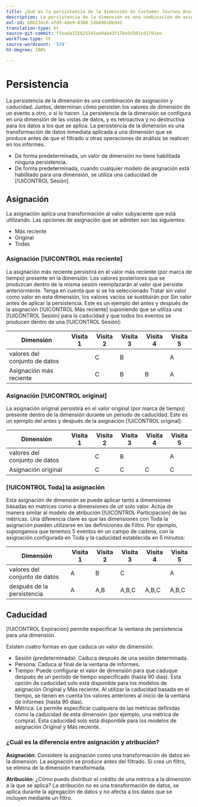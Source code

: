 ```yaml
---
title: ¿Qué es la persistencia de la dimensión en Customer Journey Analytics?
description: La persistencia de la dimensión es una combinación de asignación y caducidad. Juntos, determinan cómo persisten los valores de dimensión de un evento a otro, o si lo hacen.
exl-id: b8b234c6-a7d9-40e9-8380-1db09610b941
translation-type: ht
source-git-commit: ffeada325825545ae0ab43f176e5d301cd1761ee
workflow-type: ht
source-wordcount: '574'
ht-degree: 100%

---
```


# Persistencia

La persistencia de la dimensión es una combinación de asignación y caducidad. Juntos, determinan cómo persisten los valores de dimensión de un evento a otro, o si lo hacen. La persistencia de la dimensión se configura en una dimensión de las vistas de datos, y es retroactiva y no destructiva para los datos a los que se aplica. La persistencia de la dimensión es una transformación de datos inmediata aplicada a una dimensión que se produce antes de que el filtrado u otras operaciones de análisis se realicen en los informes.

* De forma predeterminada, un valor de dimensión no tiene habilitada ninguna persistencia.
* De forma predeterminada, cuando cualquier modelo de asignación está habilitado para una dimensión, se utiliza una caducidad de [!UICONTROL Sesión].

## Asignación

La asignación aplica una transformación al valor subyacente que está utilizando. Las opciones de asignación que se admiten son las siguientes:

* Más reciente
* Original
* Todas

### Asignación [!UICONTROL más reciente]

La asignación más reciente persistirá en el valor más reciente (por marca de tiempo) presente en la dimensión. Los valores posteriores que se produzcan dentro de la misma sesión reemplazarán al valor que persiste anteriormente. Tenga en cuenta que si se ha seleccionado Tratar sin valor como valor en esta dimensión, los valores vacíos se sustituirán por Sin valor antes de aplicar la persistencia. Este es un ejemplo del antes y después de la asignación [!UICONTROL Más reciente] suponiendo que se utiliza una [!UICONTROL Sesión] para la caducidad y que todos los eventos se producen dentro de una [!UICONTROL Sesión]:

| Dimensión | Visita 1 | Visita 2 | Visita 3 | Visita 4 | Visita 5 |
| --- | --- | --- | --- | --- | --- |
| valores del conjunto de datos |  | C | B |  | A |
| Asignación más reciente |  | C | B | B | A |

### Asignación [!UICONTROL original]

La asignación original persistirá en el valor original (por marca de tiempo) presente dentro de la dimensión durante un periodo de caducidad. Este es un ejemplo del antes y después de la asignación [!UICONTROL original]:

| Dimensión | Visita 1 | Visita 2 | Visita 3 | Visita 4 | Visita 5 |
| --- | --- | --- | --- | --- | --- |
| valores del conjunto de datos |  | C | B |  | A |
| Asignación original |  | C | C | C | C |

### [!UICONTROL Toda] la asignación

Esta asignación de dimensión se puede aplicar tanto a dimensiones basadas en matrices como a dimensiones de un solo valor. Actúa de manera similar al modelo de atribución [!UICONTROL Participación] de las métricas. Una diferencia clave es que las dimensiones con Toda la asignación pueden utilizarse en las definiciones de Filtro. Por ejemplo, supongamos que tenemos 5 eventos en un campo de cadena, con la asignación configurada en Toda y la caducidad establecida en 5 minutos:

| Dimensión | Visita 1 | Visita 2 | Visita 3 | Visita 4 | Visita 5 |
| --- | --- | --- | --- | --- | --- |
| valores del conjunto de datos | A | B | C |  | A |
| después de la persistencia | A | A,B | A,B,C | A,B,C | A,B,C |

## Caducidad

[!UICONTROL Expiración] permite especificar la ventana de persistencia para una dimensión.

Existen cuatro formas en que caduca un valor de dimensión:

* Sesión (predeterminada): Caduca después de una sesión determinada.
* Persona: Caduca al final de la ventana de informes.
* Tiempo: Puede configurar el valor de dimensión para que caduque después de un período de tiempo especificado (hasta 90 días). Esta opción de caducidad solo está disponible para los modelos de asignación Original y Más reciente. Al utilizar la caducidad basada en el tiempo, se tienen en cuenta los valores anteriores al inicio de la ventana de informes (hasta 90 días).
* Métrica: Le permite especificar cualquiera de las métricas definidas como la caducidad de esta dimensión (por ejemplo, una métrica de compra). Esta caducidad solo está disponible para los modelos de asignación Original y Más reciente.

### ¿Cuál es la diferencia entre asignación y atribución?

**Asignación**: Considere la asignación como una transformación de datos en la dimensión. La asignación se produce antes del filtrado. Si crea un filtro, se elimina de la dimensión transformada.

**Atribución**: ¿Cómo puedo distribuir el crédito de una métrica a la dimensión a la que se aplica? La atribución no es una transformación de datos, se aplica durante la agregación de datos y no afecta a los datos que se incluyen mediante un filtro.
